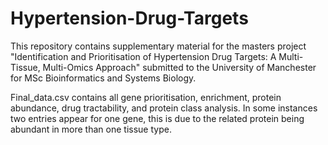 # Hypertension-Drug-Targets
This repository contains supplementary material for the masters project "Identification and Prioritisation of Hypertension Drug Targets: A Multi-Tissue, Multi-Omics Approach" submitted to the University of Manchester for MSc Bioinformatics and Systems Biology.

Final_data.csv contains all gene prioritisation, enrichment, protein abundance, drug tractability, and protein class analysis. In some instances two entries appear for one gene, this is due to the related protein being abundant in more than one tissue type.

